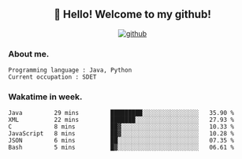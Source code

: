 <h2 align="center">👋 Hello! Welcome to my github! </h2>
<p align="center">
  <a href="https://github.com/usergwen"><img src="https://img.shields.io/badge/GitHub-24292e" alt="github"></a>
</p>

### About me.

```Plain Text
Programming language : Java, Python
Current occupation : SDET
```
### Wakatime in week.

<!--START_SECTION:waka-->

```text
Java         29 mins         █████████░░░░░░░░░░░░░░░░   35.90 %
XML          22 mins         ███████░░░░░░░░░░░░░░░░░░   27.93 %
C            8 mins          ██▓░░░░░░░░░░░░░░░░░░░░░░   10.33 %
JavaScript   8 mins          ██▓░░░░░░░░░░░░░░░░░░░░░░   10.28 %
JSON         6 mins          ██░░░░░░░░░░░░░░░░░░░░░░░   07.35 %
Bash         5 mins          █▓░░░░░░░░░░░░░░░░░░░░░░░   06.61 %
```

<!--END_SECTION:waka-->

